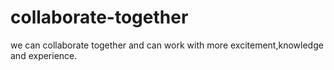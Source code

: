 # collaborate-together
we can collaborate together and can work with more excitement,knowledge and experience.
